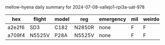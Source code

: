 mellow-hyena daily summary for 2024-07-08-vallejo1-rpi3a-uat-978

|hex|flight|model|reg|emergency|mil|weirdo|
|--|--|--|--|--|--|--|
|a2e2f6|SD3|C182|N2850R|none|F|F|
|a709f4|N5525V|P28A|N5525V|none|F|F|
